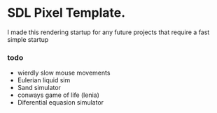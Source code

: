 # SDL Pixel Template.
I made this rendering startup for any future projects that require a fast simple startup

### todo
- wierdly slow mouse movements
- Eulerian liquid sim
- Sand simulator
- conways game of life (lenia)
- Diferential equasion simulator